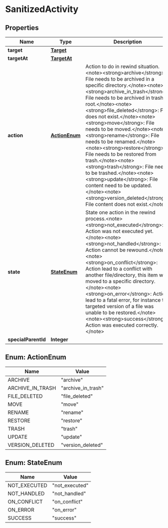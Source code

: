 

# SanitizedActivity


## Properties

| Name | Type | Description | Notes |
|------------ | ------------- | ------------- | -------------|
|**target** | [**Target**](Target.md) |  |  [optional] |
|**targetAt** | [**TargetAt**](TargetAt.md) |  |  [optional] |
|**action** | [**ActionEnum**](#ActionEnum) | Action to do in rewind situation.&lt;note&gt;&lt;strong&gt;archive&lt;/strong&gt;: File needs to be archived in a specific directory.&lt;/note&gt;&lt;note&gt;&lt;strong&gt;archive_in_trash&lt;/strong&gt;: File needs to be archived in trash root.&lt;/note&gt;&lt;note&gt;&lt;strong&gt;file_deleted&lt;/strong&gt;: File does not exist.&lt;/note&gt;&lt;note&gt;&lt;strong&gt;move&lt;/strong&gt;: File needs to be moved.&lt;/note&gt;&lt;note&gt;&lt;strong&gt;rename&lt;/strong&gt;: File needs to be renamed.&lt;/note&gt;&lt;note&gt;&lt;strong&gt;restore&lt;/strong&gt;: File needs to be restored from trash.&lt;/note&gt;&lt;note&gt;&lt;strong&gt;trash&lt;/strong&gt;: File needs to be trashed.&lt;/note&gt;&lt;note&gt;&lt;strong&gt;update&lt;/strong&gt;: File content need to be updated.&lt;/note&gt;&lt;note&gt;&lt;strong&gt;version_deleted&lt;/strong&gt;: File content does not exist.&lt;/note&gt; |  |
|**state** | [**StateEnum**](#StateEnum) | State one action in the rewind process.&lt;note&gt;&lt;strong&gt;not_executed&lt;/strong&gt;: Action was not executed yet.&lt;/note&gt;&lt;note&gt;&lt;strong&gt;not_handled&lt;/strong&gt;: Action cannot be rewound.&lt;/note&gt;&lt;note&gt;&lt;strong&gt;on_conflict&lt;/strong&gt;: Action lead to a conflict with another file/directory, this item was moved to a specific directory.&lt;/note&gt;&lt;note&gt;&lt;strong&gt;on_error&lt;/strong&gt;: Action lead to a fatal error, for instance the targeted version of a file was unable to be restored.&lt;/note&gt;&lt;note&gt;&lt;strong&gt;success&lt;/strong&gt;: Action was executed correctly.&lt;/note&gt; |  |
|**specialParentId** | **Integer** |  |  [optional] |



## Enum: ActionEnum

| Name | Value |
|---- | -----|
| ARCHIVE | &quot;archive&quot; |
| ARCHIVE_IN_TRASH | &quot;archive_in_trash&quot; |
| FILE_DELETED | &quot;file_deleted&quot; |
| MOVE | &quot;move&quot; |
| RENAME | &quot;rename&quot; |
| RESTORE | &quot;restore&quot; |
| TRASH | &quot;trash&quot; |
| UPDATE | &quot;update&quot; |
| VERSION_DELETED | &quot;version_deleted&quot; |



## Enum: StateEnum

| Name | Value |
|---- | -----|
| NOT_EXECUTED | &quot;not_executed&quot; |
| NOT_HANDLED | &quot;not_handled&quot; |
| ON_CONFLICT | &quot;on_conflict&quot; |
| ON_ERROR | &quot;on_error&quot; |
| SUCCESS | &quot;success&quot; |



